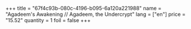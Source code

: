 +++
title = "67f4c93b-080c-4196-b095-6a120a221988"
name = "Agadeem's Awakening // Agadeem, the Undercrypt"
lang = ["en"]
price = "15.52"
quantity = 1
foil = false
+++
